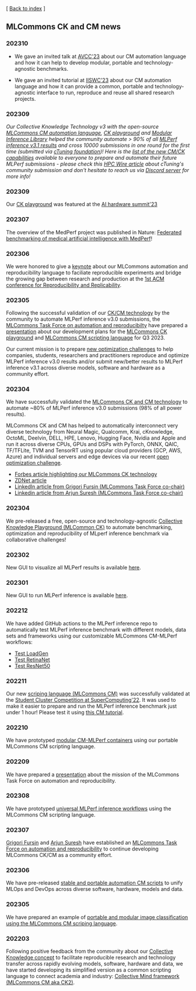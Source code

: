 [ [Back to index](README.md) ]

## MLCommons CK and CM news

### 202310

* We gave an invited talk at [AVCC'23](https://avcc.org/avcc2023) about our CM automation language and how it can help 
  to develop modular, portable and technology-agnostic benchmarks.

* We gave an invited tutorial at [IISWC'23](https://iiswc.org/iiswc2023/#/program/) about our CM automation language and how it can provide a common, portable
  and technology-agnostic interface to run, reproduce and reuse all shared research projects.

### 202309

*Our Collective Knowledge Technology v3 with the open-source [MLCommons CM automation language](https://doi.org/10.5281/zenodo.8105338),
[CK playground](https://access.cknowledge.org) 
and [Modular Inference Library](https://cknowledge.org/mil)
helped the community automate > 90% of all [MLPerf inference v3.1 results](https://mlcommons.org/en/news/mlperf-inference-storage-q323/) 
and cross 10000 submissions in one round for the first time (submitted via [cTuning foundation](https://cTuning.org))!
Here is the [list of the new CM/CK capabilities](docs/news-mlperf-v3.1.md) available to everyone 
to prepare and automate their future MLPerf submissions - please check this [HPC Wire article](https://www.hpcwire.com/2023/09/13/mlperf-releases-latest-inference-results-and-new-storage-benchmark)
about cTuning's community submission and don't hesitate to reach us via [Discord server](https://discord.gg/JjWNWXKxwT) for more info!*

### 202309

Our [CK playground](https://access.cKnowledge.org) was featured at the [AI hardware summit'23](https://aihwedgesummit.com/events/aihwedgesummit)

### 202307

The overview of the MedPerf project was published in Nature: 
[Federated benchmarking of medical artificial intelligence with MedPerf](https://www.nature.com/articles/s42256-023-00652-2)!

### 202306

We were honored to give a [keynote](https://doi.org/10.5281/zenodo.8105338) about our MLCommons automation and reproducibility language
to faciliate reproducible experiments and bridge the growing gap between research and production
at the [1st ACM conference for Reproducibility and Replicability](https://acm-rep.github.io/2023/keynotes).

### 202305

Following the successful validation of our [CK/CM technology](https://github.com/mlcommons/ck) by the community
to automate MLPerf inference v3.0 submissions, the [MLCommons Task Force on automation and reproducibilty](taskforce.md) 
have prepared a [presentation](https://doi.org/10.5281/zenodo.7871070) 
about our development plans for the [MLCommons CK playground](https://access.cKnowledge.org) 
and [MLCommons CM scripting language](../cm) for Q3 2023.

Our current mission is to prepare [new optimization challenges](../cm-mlops/challenge) 
to help companies, students, researchers and practitioners reproduce and optimize MLPerf
inference v3.0 results and/or submit new/better results to MLPerf
inference v3.1 across diverse models, software and hardware 
as a community effort.

### 202304

We have successfully validated the [MLCommons CK and CM technology](https://github.com/mlcommons/ck) 
to automate ~80% of MLPerf inference v3.0 submissions (98% of all power results).

MLCommons CK and CM has helped to automatically interconnect very diverse technology 
from Neural Magic, Qualcomm, Krai, cKnowledge, OctoML, Deelvin, DELL, HPE, Lenovo, Hugging Face, Nvidia and Apple 
and run it across diverse CPUs, GPUs and DSPs with PyTorch, 
ONNX, QAIC, TF/TFLite, TVM and TensorRT using popular cloud providers (GCP, AWS, Azure) and individual servers and edge devices 
via our recent [open optimization challenge](https://access.cknowledge.org/playground/?action=challenges&name=optimize-mlperf-inference-v3.0-2023).

* [Forbes article highlighting our MLCommons CK technology](https://www.forbes.com/sites/karlfreund/2023/04/05/nvidia-performance-trounces-all-competitors-who-have-the-guts-to-submit-to-mlperf-inference-30/?sh=3c38d2866676)
* [ZDNet article](https://www.zdnet.com/article/nvidia-dell-qualcomm-speed-up-ai-results-in-latest-benchmark-tests)
* [LinkedIn article from Grigori Fursin (MLCommons Task Force co-chair)](https://www.linkedin.com/pulse/announcing-my-new-project-reproducible-optimization-co-design-fursin)
* [Linkedin article from Arjun Suresh (MLCommons Task Force co-chair)](https://www.linkedin.com/posts/arjunsuresh_nvidia-performance-trounces-all-competitors-activity-7049500972275929088-nnnx?utm_source=share&utm_medium=member_desktop)


### 202304

We pre-released a free, open-source and technology-agnostic [Collective Knowledge Playground (MLCommon CK)](https://x.cKnowledge.org)
to automate benchmarking, optimization and reproducibility of MLperf inference benchmark via collaborative challenges!

### 202302

New GUI to visualize all MLPerf results is available [here](https://cknowledge.org/cm-gui-graph).

### 202301

New GUI to run MLPerf inference is available [here](https://cknowledge.org/mlperf-inference-gui).

### 202212

We have added GitHub actions to the MLPerf inference repo to automatically
test MLPerf inference benchmark with different models, data sets and
frameworks using our customizable MLCommons CM-MLPerf workflows:

* [Test LoadGen](https://github.com/mlcommons/inference/blob/master/.github/workflows/test-loadgen.yml)
* [Test RetinaNet](https://github.com/mlcommons/inference/blob/master/.github/workflows/test-retinanet.yml)
* [Test ResNet50](https://github.com/mlcommons/inference/blob/master/.github/workflows/test-resnet50.yml)

### 202211

Our new [scriping language (MLCommons CM)](https://github.com/mlcommons/ck/tree/master/cm) 
was successfully validated at the [Student Cluster Competition at SuperComputing'22](https://studentclustercompetition.us/2022/index.html).
It was used to make it easier to prepare and run the MLPerf inference benchmark just under 1 hour!
Please test it using [this CM tutorial](https://github.com/mlcommons/ck/blob/master/docs/tutorials/sc22-scc-mlperf.md).


### 202210

We have prototyped [modular CM-MLPerf containers](../docker) 
using our portable MLCommons CM scripting language.

### 202209

We have prepared a [presentation](https://doi.org/10.5281/zenodo.7143424) 
about the mission of the MLCommons Task Force on automation and reproducibility.

### 202308

We have prototyped [universal MLPerf inference workflows](../cm-mlops/script/app-mlperf-inference)
using the MLCommons CM scripting language.

### 202307

[Grigori Fursin](https://cKnowledge.org/gfursin) 
and [Arjun Suresh](https://www.linkedin.com/in/arjunsuresh) have established an 
[MLCommons Task Force on automation and reproducibility](taskforce.md)
to continue developing MLCommons CK/CM as a community effort.

### 202306     

We have pre-released [stable and portable automation CM scripts](https://github.com/mlcommons/ck/tree/master/cm-mlops/script) 
to unify MLOps and DevOps across diverse software, hardware, models and data.

### 202305

We have prepared an example of [portable and modular image classification using the MLCommons CM scriping language](tutorials/modular-image-classification.md).

### 202203

Following positive feedback from the community about our [Collective Knowledge concept](https://www.youtube.com/watch?v=7zpeIVwICa4) 
to facilitate reproducible research and technology transfer across rapidly evolving models, software, hardware and data,
we have started developing its simplified version as a common scripting language to connect academia and industry:
[Collective Mind framework (MLCommons CM aka CK2)](https://github.com/mlcommons/ck/tree/master/cm).
